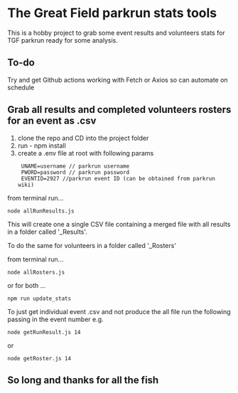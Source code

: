# The Great Field parkrun stats tools

This is a hobby project to grab some event results and volunteers stats for TGF parkrun ready for some analysis.

## To-do

Try and get Github actions working with Fetch or Axios so can automate on schedule

## Grab all results and completed volunteers rosters for an event as .csv

1. clone the repo and CD into the project folder
2. run - npm install
3. create a .env file at root with following params
   ```
    UNAME=username // parkrun username
    PWORD=password // parkrun password
    EVENTID=2927 //parkrun event ID (can be obtained from parkrun wiki)
   ```

from terminal run...

```
node allRunResults.js
```

This will create one a single CSV file containing a merged file with all results in a folder called '\_Results'.

To do the same for volunteers in a folder called '\_Rosters'

from terminal run...

```
node allRosters.js
```

or for both ...

```
npm run update_stats
```

To just get individual event .csv and not produce the all file run the following passing in the event number e.g.

```
node getRunResult.js 14
```

or

```
node getRoster.js 14
```

## So long and thanks for all the fish
